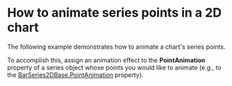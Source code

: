 # How to animate series points in a 2D chart


<p>The following example demonstrates how to animate a chart's series points. </p><p>To accomplish this, assign an animation effect to the <strong>PointAnimation</strong> property of a series object whose points you would like to animate (e.g., to the <a href="http://documentation.devexpress.com/#WPF/DevExpressXpfChartsBarSeries2DBase_PointAnimationtopic"><u>BarSeries2DBase.PointAnimation</u></a> property). </p>

<br/>


